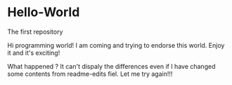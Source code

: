 # Hello-World
The first repository

Hi programming world!
I am coming and trying to endorse this world.
Enjoy it and it's exciting!



What happened ?
It can't dispaly the differences even if I have changed some contents from readme-edits fiel.
Let me try again!!!
